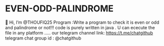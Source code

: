 # EVEN-ODD-PALINDROME
👋 Hi, I’m @THOUFIQ25 
Program :Write a program to check it is even or odd and palindrome or not!!!
code is purely written in java . 
U can ececute the file in any platform .....
our telegram channel link: https://t.me/chatgithub 
telegram chat group id : @chatgithub
